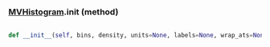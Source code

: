 ### [MVHistogram](MVHistogram.md).__init__ (method)


```py

def __init__(self, bins, density, units=None, labels=None, wrap_ats=None)

```



        

